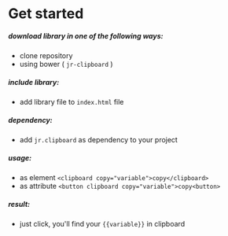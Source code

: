 # Get started
##### download library in one of the following ways:
* clone repository
* using bower ( `jr-clipboard` )

##### include library:
* add library file to `index.html` file

##### dependency:
* add `jr.clipboard` as dependency to your project

##### usage:
* as element `<clipboard copy="variable">copy</clipboard>`
* as attribute `<button clipboard copy="variable">copy<button>`

##### result:
* just click, you'll find your `{{variable}}` in clipboard